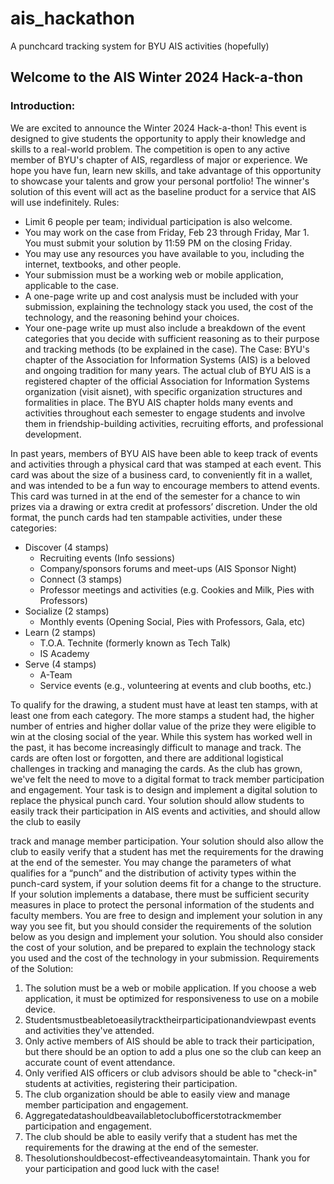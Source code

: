 # ais_hackathon

A punchcard tracking system for BYU AIS activities (hopefully)

## Welcome to the AIS Winter 2024 Hack-a-thon
### Introduction:
We are excited to announce the Winter 2024 Hack-a-thon! This event is designed to give students the opportunity to apply their knowledge and skills to a real-world problem. The competition is open to any active member of BYU's chapter of AIS, regardless of major or experience. We hope you have fun, learn new skills, and take advantage of this opportunity to showcase your talents and grow your personal portfolio! The winner's solution of this event will act as the baseline product for a service that AIS will use indefinitely.
Rules:
- Limit 6 people per team; individual participation is also welcome.
- You may work on the case from Friday, Feb 23 through Friday, Mar 1.
You must submit your solution by 11:59 PM on the closing Friday.
- You may use any resources you have available to you, including the
internet, textbooks, and other people.
- Your submission must be a working web or mobile application,
applicable to the case.
- A one-page write up and cost analysis must be included with your
submission, explaining the technology stack you used, the cost of the
technology, and the reasoning behind your choices.
- Your one-page write up must also include a breakdown of the event
categories that you decide with sufficient reasoning as to their purpose and tracking methods (to be explained in the case).
The Case:
BYU's chapter of the Association for Information Systems (AIS) is a beloved and ongoing tradition for many years. The actual club of BYU AIS is a registered chapter of the official Association for Information Systems organization (visit aisnet), with specific organization structures and formalities in place. The BYU AIS chapter holds many events and activities throughout each semester to engage students and involve them in friendship-building activities, recruiting efforts, and professional development.

In past years, members of BYU AIS have been able to keep track of events and activities through a physical card that was stamped at each event. This card was about the size of a business card, to conveniently fit in a wallet, and was intended to be a fun way to encourage members to attend events. This card was turned in at the end of the semester for a chance to win prizes via a drawing or extra credit at professors’ discretion.
Under the old format, the punch cards had ten stampable activities, under these categories:
- Discover (4 stamps)
  - Recruiting events (Info sessions)
  - Company/sponsors forums and meet-ups (AIS Sponsor Night)
  - Connect (3 stamps)
  - Professor meetings and activities (e.g. Cookies and Milk, Pies
  with Professors) 
- Socialize (2 stamps)
  - Monthly events (Opening Social, Pies with Professors, Gala, etc)
- Learn (2 stamps)
  - T.O.A. Technite (formerly known as Tech Talk)
  - IS Academy
- Serve (4 stamps)
  - A-Team
  - Service events (e.g., volunteering at events and club booths, etc.)
  
To qualify for the drawing, a student must have at least ten stamps, with at least one from each category. The more stamps a student had, the higher number of entries and higher dollar value of the prize they were eligible to win at the closing social of the year.
While this system has worked well in the past, it has become increasingly difficult to manage and track. The cards are often lost or forgotten, and there are additional logistical challenges in tracking and managing the cards. As the club has grown, we've felt the need to move to a digital format to track member participation and engagement. 
Your task is to design and implement a digital solution to replace the physical punch card. Your solution should allow students to easily track their participation in AIS events and activities, and should allow the club to easily

track and manage member participation. Your solution should also allow the club to easily verify that a student has met the requirements for the drawing at the end of the semester.
You may change the parameters of what qualifies for a “punch” and the distribution of activity types within the punch-card system, if your solution deems fit for a change to the structure.
If your solution implements a database, there must be sufficient security measures in place to protect the personal information of the students and faculty members.
You are free to design and implement your solution in any way you see fit, but you should consider the requirements of the solution below as you design and implement your solution. You should also consider the cost of your solution, and be prepared to explain the technology stack you used and the cost of the technology in your submission.
Requirements of the Solution:
1. The solution must be a web or mobile application. If you choose a web application, it must be optimized for responsiveness to use on a mobile device.
2. Studentsmustbeabletoeasilytracktheirparticipationandviewpast events and activities they've attended.
3. Only active members of AIS should be able to track their participation, but there should be an option to add a plus one so the club can keep an accurate count of event attendance.
4. Only verified AIS officers or club advisors should be able to "check-in" students at activities, registering their participation.
5. The club organization should be able to easily view and manage member participation and engagement.
6. Aggregatedatashouldbeavailabletoclubofficerstotrackmember participation and engagement.
7. The club should be able to easily verify that a student has met the requirements for the drawing at the end of the semester.
8. Thesolutionshouldbecost-effectiveandeasytomaintain.
   Thank you for your participation and good luck with the case!

